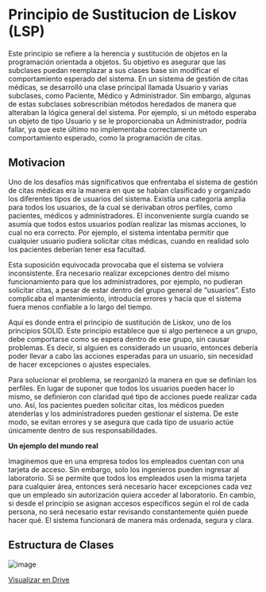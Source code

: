 # Principio de Sustitucion de Liskov (LSP)

Este principio se refiere a la herencia y sustitución de objetos en la programación orientada a objetos. Su objetivo es asegurar que las subclases puedan reemplazar a sus clases base sin modificar el comportamiento esperado del sistema. En un sistema de gestión de citas médicas, se desarrolló una clase principal llamada Usuario y varias subclases, como Paciente, Médico y Administrador. Sin embargo, algunas de estas subclases sobrescribían métodos heredados de manera que alteraban la lógica general del sistema. Por ejemplo, si un método esperaba un objeto de tipo Usuario y se le proporcionaba un Administrador, podría fallar, ya que este último no implementaba correctamente un comportamiento esperado, como la programación de citas.

## Motivacion

Uno de los desafíos más significativos que enfrentaba el sistema de gestión de citas médicas era la manera en que se habían clasificado y organizado los diferentes tipos de usuarios del sistema. Existía una categoría amplia para todos los usuarios, de la cual se derivaban otros perfiles, como pacientes, médicos y administradores. El inconveniente surgía cuando se asumía que todos estos usuarios podían realizar las mismas acciones, lo cual no era correcto. Por ejemplo, el sistema intentaba permitir que cualquier usuario pudiera solicitar citas médicas, cuando en realidad solo los pacientes deberían tener esa facultad.

Esta suposición equivocada provocaba que el sistema se volviera inconsistente. Era necesario realizar excepciones dentro del mismo funcionamiento para que los administradores, por ejemplo, no pudieran solicitar citas, a pesar de estar dentro del grupo general de “usuarios”. Esto complicaba el mantenimiento, introducía errores y hacía que el sistema fuera menos confiable a lo largo del tiempo.

Aquí es donde entra el principio de sustitución de Liskov, uno de los principios SOLID. Este principio establece que si algo pertenece a un grupo, debe comportarse como se espera dentro de ese grupo, sin causar problemas. Es decir, si alguien es considerado un usuario, entonces debería poder llevar a cabo las acciones esperadas para un usuario, sin necesidad de hacer excepciones o ajustes especiales.

Para solucionar el problema, se reorganizó la manera en que se definían los perfiles. En lugar de suponer que todos los usuarios pueden hacer lo mismo, se definieron con claridad qué tipo de acciones puede realizar cada uno. Así, los pacientes pueden solicitar citas, los médicos pueden atenderlas y los administradores pueden gestionar el sistema. De este modo, se evitan errores y se asegura que cada tipo de usuario actúe únicamente dentro de sus responsabilidades.

**Un ejemplo del mundo real**

Imaginemos que en una empresa todos los empleados cuentan con una tarjeta de acceso. Sin embargo, solo los ingenieros pueden ingresar al laboratorio. Si se permite que todos los empleados usen la misma tarjeta para cualquier área, entonces será necesario hacer excepciones cada vez que un empleado sin autorización quiera acceder al laboratorio. En cambio, si desde el principio se asignan accesos específicos según el rol de cada persona, no será necesario estar revisando constantemente quién puede hacer qué. El sistema funcionará de manera más ordenada, segura y clara.

## Estructura de Clases

![image](https://github.com/user-attachments/assets/526ac570-018f-4d5d-99ee-ea543f8e4b1c)

[Visualizar en Drive](https://drive.google.com/file/d/1G6JwNs_y_1Ffkzxr6PPqUYKMsMHW9kme/view?usp=sharing)
